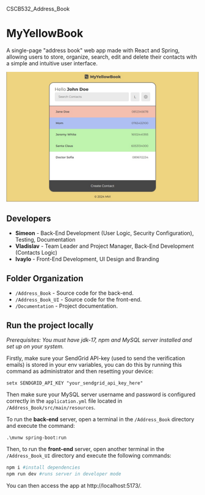 CSCB532_Address_Book
# MyYellowBook

A single-page "address book" web app made with React and Spring, allowing users to store, organize, search, edit and delete their contacts with a simple and intuitive user interface.

![preview](preview.jpg)

## Developers

- **Simeon** - Back-End Development (User Logic, Security Configuration), Testing, Documentation
- **Vladislav** - Team Leader and Project Manager, Back-End Development (Contacts Logic)
- **Ivaylo** - Front-End Development, UI Design and Branding

## Folder Organization

- `/Address_Book` - Source code for the back-end.
- `/Address_Book_UI` - Source code for the front-end.
- `/Documentation` - Project documentation.

## Run the project locally

*Prerequisites: You must have jdk-17, npm and MySQL server installed and set up on your system.*

Firstly, make sure your SendGrid API-key (used to send the verification emails) is stored in your env variables, you can do this by running this command as administrator and then resetting your device:
```
setx SENDGRID_API_KEY "your_sendgrid_api_key_here"
```

Then make sure your MySQL server username and password is configured correctly in the `application.yml` file located in `/Address_Book/src/main/resources`.


To run the **back-end** server, open a terminal in the `/Address_Book` directory and execute the command:
```
.\mvnw spring-boot:run
```

Then, to run the **front-end** server, open another terminal in the `/Address_Book_UI` directory and execute the following commands:

```powershell
npm i #install dependencies
npm run dev #runs server in developer mode
```

You can then access the app at http://localhost:5173/.